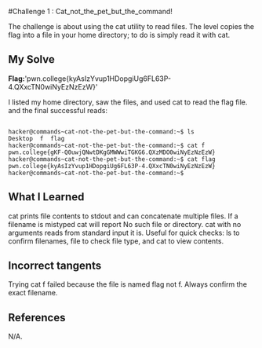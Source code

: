 #Challenge 1 : Cat_not_the_pet_but_the_command!

The challenge is about using the cat utility to read files. 
The level copies the flag into a file in your home directory; 
to do  is simply read it with cat.

## My Solve
**Flag:**'pwn.college{kyAsIzYvup1HDopgiUg6FL63P-4.QXxcTN0wiNyEzNzEzW}'

I listed my home directory, saw the files, and used cat to read the flag file.
and the final successful reads:
```

hacker@commands~cat-not-the-pet-but-the-command:~$ ls
Desktop  f  flag
hacker@commands~cat-not-the-pet-but-the-command:~$ cat f
pwn.college{gKF-Q0uwjQNwtDKgGMWWwiTGKG6.QXzMDO0wiNyEzNzEzW}
hacker@commands~cat-not-the-pet-but-the-command:~$ cat flag
pwn.college{kyAsIzYvup1HDopgiUg6FL63P-4.QXxcTN0wiNyEzNzEzW}
hacker@commands~cat-not-the-pet-but-the-command:~$ 
```

## What I Learned
cat prints file contents to stdout and can concatenate multiple files.
If a filename is mistyped cat will report No such file or directory.
cat with no arguments reads from standard input it is.
Useful for quick checks: ls to confirm filenames, file to check file type, 
and cat to view contents.

## Incorrect tangents
Trying cat f failed because the file is named flag not f. 
Always confirm the exact filename.

## References 
N/A.


